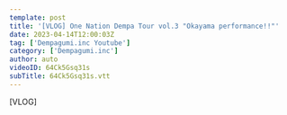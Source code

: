 ```yaml
---
template: post
title: '[VLOG] One Nation Dempa Tour vol.3 "Okayama performance!!"'
date: 2023-04-14T12:00:03Z
tag: ['Dempagumi.inc Youtube']
category: ['Dempagumi.inc']
author: auto 
videoID: 64Ck5Gsq31s
subTitle: 64Ck5Gsq31s.vtt
---
```

[VLOG]